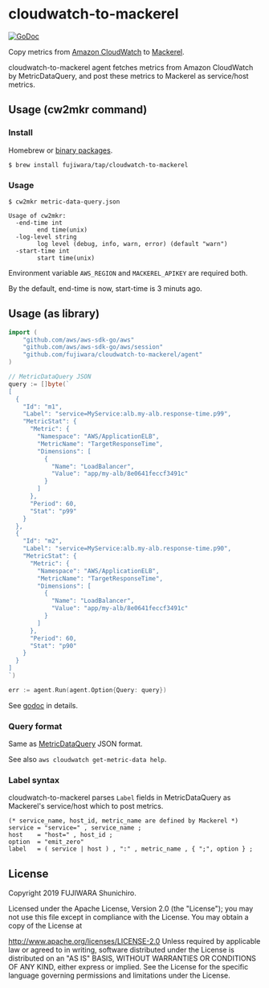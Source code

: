 # cloudwatch-to-mackerel

[![GoDoc](https://godoc.org/github.com/fujiwara/cloudwatch-to-mackerel?status.svg)][godoc]

[godoc]: https://godoc.org/github.com/fujiwara/cloudwatch-to-mackerel

Copy metrics from [Amazon CloudWatch](https://aws.amazon.com/cloudwatch/) to [Mackerel](https://mackerel.io).

cloudwatch-to-mackerel agent fetches metrics from Amazon CloudWatch by MetricDataQuery, and post these metrics to Mackerel as service/host metrics.

## Usage (cw2mkr command)

### Install

Homebrew or [binary packages](https://github.com/fujiwara/cloudwatch-to-mackerel/releases).

```console
$ brew install fujiwara/tap/cloudwatch-to-mackerel
```

### Usage

```console
$ cw2mkr metric-data-query.json
```

```
Usage of cw2mkr:
  -end-time int
    	end time(unix)
  -log-level string
    	log level (debug, info, warn, error) (default "warn")
  -start-time int
    	start time(unix)
```

Environment variable `AWS_REGION` and `MACKEREL_APIKEY` are required both.

By the default, end-time is now, start-time is 3 minuts ago.

## Usage (as library)

```go
import (
	"github.com/aws/aws-sdk-go/aws"
	"github.com/aws/aws-sdk-go/aws/session"
	"github.com/fujiwara/cloudwatch-to-mackerel/agent"
)

// MetricDataQuery JSON
query := []byte(`
[
  {
    "Id": "m1",
    "Label": "service=MyService:alb.my-alb.response-time.p99",
    "MetricStat": {
      "Metric": {
        "Namespace": "AWS/ApplicationELB",
        "MetricName": "TargetResponseTime",
        "Dimensions": [
          {
            "Name": "LoadBalancer",
            "Value": "app/my-alb/8e0641feccf3491c"
          }
        ]
      },
      "Period": 60,
      "Stat": "p99"
    }
  },
  {
    "Id": "m2",
    "Label": "service=MyService:alb.my-alb.response-time.p90",
    "MetricStat": {
      "Metric": {
        "Namespace": "AWS/ApplicationELB",
        "MetricName": "TargetResponseTime",
        "Dimensions": [
          {
            "Name": "LoadBalancer",
            "Value": "app/my-alb/8e0641feccf3491c"
          }
        ]
      },
      "Period": 60,
      "Stat": "p90"
    }
  }
]
`)

err := agent.Run(agent.Option{Query: query})
```

See [godoc](https://godoc.org/github.com/fujiwara/cloudwatch-to-mackerel/agent) in details.

### Query format

Same as [MetricDataQuery](https://docs.aws.amazon.com/AmazonCloudWatch/latest/APIReference/API_MetricDataQuery.html) JSON format.

See also `aws cloudwatch get-metric-data help`.

### Label syntax

cloudwatch-to-mackerel parses `Label` fields in MetricDataQuery as Mackerel's service/host which to post metrics.

```ebnf
(* service_name, host_id, metric_name are defined by Mackerel *)
service = "service=" , service_name ;
host    = "host=" , host_id ;
option  = "emit_zero"
label   = ( service | host ) , ":" , metric_name , { ";", option } ;
```

## License

Copyright 2019 FUJIWARA Shunichiro.

Licensed under the Apache License, Version 2.0 (the "License"); you may not use this file except in compliance with the License. You may obtain a copy of the License at

http://www.apache.org/licenses/LICENSE-2.0
Unless required by applicable law or agreed to in writing, software distributed under the License is distributed on an "AS IS" BASIS, WITHOUT WARRANTIES OR CONDITIONS OF ANY KIND, either express or implied. See the License for the specific language governing permissions and limitations under the License.
